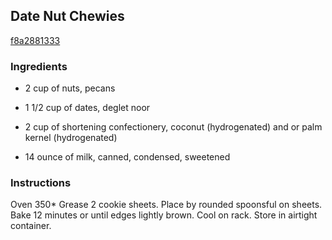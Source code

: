## Date Nut Chewies

[f8a2881333](http://www.food.com/recipe/date-nut-chewies-155026)

### Ingredients

 - 2 cup of nuts, pecans

 - 1 1/2 cup of dates, deglet noor

 - 2 cup of shortening confectionery, coconut (hydrogenated) and or palm kernel (hydrogenated)

 - 14 ounce of milk, canned, condensed, sweetened

### Instructions

Oven 350* Grease 2 cookie sheets. Place by rounded spoonsful on sheets. Bake 12 minutes or until edges lightly brown. Cool on rack. Store in airtight container.